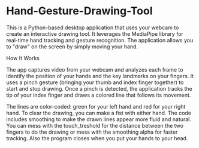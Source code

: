 # Hand-Gesture-Drawing-Tool
This is a Python-based desktop application that uses your webcam to create an interactive drawing tool. It leverages the MediaPipe library for real-time hand tracking and gesture recognition. The application allows you to "draw" on the screen by simply moving your hand.

How It Works

The app captures video from your webcam and analyzes each frame to identify the position of your hands and the key landmarks on your fingers. It uses a pinch gesture (bringing your thumb and index finger together) to start and stop drawing. Once a pinch is detected, the application tracks the tip of your index finger and draws a colored line that follows its movement.

The lines are color-coded: green for your left hand and red for your right hand. To clear the drawing, you can make a fist with either hand. The code includes smoothing to make the drawn lines appear more fluid and natural. You can mess with the touch_treshold for the distance between the two fingers to do the drawing or mess with the smoothing alpha for faster tracking. Also the program closes when you put your hands to your head.

